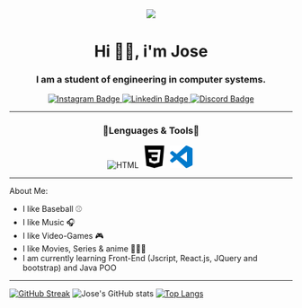 <!--Informacion primaria-->

<div id="header" align="center">
    <img src="https://media.giphy.com/media/QMHoU66sBXqqLqYvGO/giphy.gif" width="300">
    <h1 align="center">Hi 🙋‍♂️, i'm Jose</h1>
    <h3 align="center">I am a student of engineering in computer systems.</h3>
</div>

<!--Badges-->

<div id="badges" align="center">
    <a href="https://www.instagram.com/j.familia18/" target="_blank">
        <img src="https://img.shields.io/badge/Instagram-E4405F?style=for-the-badge&logo=instagram&logoColor=white"
        alt="Instagram Badge"/>
    </a>
    <a href="https://www.linkedin.com/in/jos%C3%A9-ren%C3%A9-fam%C3%ADlia-41915026b/" target="_blank">
        <img src="https://img.shields.io/badge/LinkedIn-0077B5?style=for-the-badge&logo=linkedin&logoColor=white"
        alt="Linkedin Badge"/>
    </a>
    <a href="https://discord.com/channels/@me/1091477571721498675" target="_blank">
        <img src="https://img.shields.io/badge/Discord-5865F2?style=for-the-badge&logo=Discord&logoColor=white"
        alt="Discord Badge"/>
    </a>
</div>

---
<!--Lenguajes y herraminetas-->

<div align="center">
    <h3>🔨Lenguages & Tools🔨</h3>
    <div>
        <img src="https://github.com/simple-icons/simple-icons/blob/develop/icons/html5.svg" title="HTML5" alt="HTML" width="40" height="40"/>&nbsp;
        <img src="https://github.com/simple-icons/simple-icons/blob/develop/icons/css3.svg" title="CSS3" alt="CSS" width="40" height="40"/>&nbsp;
        <img src="https://github.com/simple-icons/simple-icons/blob/develop/icons/visualstudiocode.svg" title="VisualStudioCode" alt="VSCode" width="40" height="40"/>&nbsp;
    </div>
</div>

---
<!--Sobre mi-->
About Me:

- I like Baseball ⚾
- I like Music 🎧
- I like Video-Games 🎮
- I like Movies, Series & anime 🧟🏯🍿
- I am currently learning Front-End (Jscript, React.js, JQuery and bootstrap) and Java POO

---
<!--Streaks-->
[![GitHub Streak](http://github-readme-streak-stats.herokuapp.com?user=Jose-Familia&theme=dark&hide_border=true&border_radius=4&date_format=M%20j%5B%2C%20Y%5D&mode=weekly&type=png)](https://git.io/streak-stats)
![Jose's GitHub stats](https://github-readme-stats.vercel.app/api?username=Jose-Familia&show_icons=true&theme=tokyonight)
[![Top Langs](https://github-readme-stats.vercel.app/api/top-langs/?username=Jose-Familia&hide_progress=true)](https://github.com/Jose-Familia/github-readme-stats)

    
